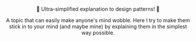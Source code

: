 <p align="center">
    🎉 Ultra-simplified explanation to design patterns! 🎉
</p>

<p align="center">
    A topic that can easily make anyone's mind wobble. Here I try to make them stick in to your mind (and maybe mine) by explaining them in the simplest way possible.
</p>
